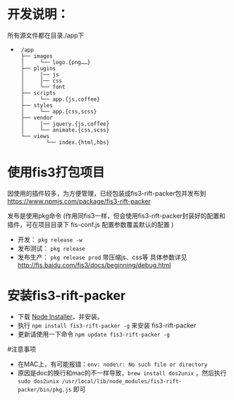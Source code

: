 # 开发说明：
  所有源文件都在目录./app下
-      /app
       ├── images
       │     └── logo.{png……}
       ├── plugins
       │     │── js
       │     │── css
       │     └── font
       ├── scripts
       │     └── app.{js,coffee}
       ├── styles
       │     └── app.{css,scss}
       ├── vendor
       │     │── jquery.{js,coffee}
       │     └── animate.{css,scss}
       └── views
               └── index.{html,hbs}


# 使用fis3打包项目
  因使用的插件较多，为方便管理，已经包装成fis3-rift-packer包并发布到 https://www.npmjs.com/package/fis3-rift-packer

  发布是使用pkg命令 (作用同fis3一样，但会使用fis3-rift-packer封装好的配置和插件，可在项目目录下 fis-conf.js 配置参数覆盖默认的配置 )
  - 开发：  `pkg release -w`
  - 发布测试： `pkg release`
  - 发布生产： `pkg release prod` 带压缩js、css等
  具体参数详见 http://fis.baidu.com/fis3/docs/beginning/debug.html


# 安装fis3-rift-packer
  - 下载 [Node Installer](http://nodejs.org/dist/v0.10.31/x64/node-v0.10.31-x64.msi)，并安装。
  - 执行  `npm install fis3-rift-packer -g` 来安装 fis3-rift-packer
  - 更新请使用一下命令 `npm update fis3-rift-packer -g`


#注意事项
  - 在MAC上，有可能报错：`env: node\r: No such file or directory`
  - 原因是doc的换行和mac的不一样导致，`brew install dos2unix` ，然后执行 `sudo dos2unix /usr/local/lib/node_modules/fis3-rift-packer/bin/pkg.js` 即可
